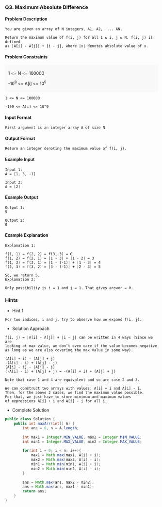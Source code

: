 ### Q3. Maximum Absolute Difference

#### Problem Description
```text
You are given an array of N integers, A1, A2, .... AN.

Return the maximum value of f(i, j) for all 1 ≤ i, j ≤ N. f(i, j) is defined 
as |A[i] - A[j]| + |i - j|, where |x| denotes absolute value of x.
```
#### Problem Constraints
<div style="background-color: #f9f9f9; padding: 5px 10px;">
    <p>1 &lt;= N &lt;= 100000</p>
    <p>-10<sup>9</sup> &lt;= A[i] &lt;= 10<sup>9</sup></p>
</div>

```text
1 <= N <= 100000

-109 <= A[i] <= 10^9
```
#### Input Format
```text
First argument is an integer array A of size N.
```
#### Output Format
```text
Return an integer denoting the maximum value of f(i, j).
```
#### Example Input
```text
Input 1:
A = [1, 3, -1]

Input 2:
A = [2]
```
#### Example Output
```text
Output 1:
5

Output 2:
0
```
#### Example Explanation
```text
Explanation 1:

f(1, 1) = f(2, 2) = f(3, 3) = 0
f(1, 2) = f(2, 1) = |1 - 3| + |1 - 2| = 3
f(1, 3) = f(3, 1) = |1 - (-1)| + |1 - 3| = 4
f(2, 3) = f(3, 2) = |3 - (-1)| + |2 - 3| = 5

So, we return 5.
Explanation 2:

Only possibility is i = 1 and j = 1. That gives answer = 0.
```
### Hints
* Hint 1
```text
For two indices, i and j, try to observe how we expand f(i, j).
```
* Solution Approach
```text
f(i, j) = |A[i] - A[j]| + |i - j| can be written in 4 ways (Since we are 
looking at max value, we don’t even care if the value becomes negative 
as long as we are also covering the max value in some way).
```
```text
(A[i] + i) - (A[j] + j)
-(A[i] - i) + (A[j] - j) 
(A[i] - i) - (A[j] - j) 
(-A[i] - i) + (A[j] + j) = -(A[i] + i) + (A[j] + j)
```
```text
Note that case 1 and 4 are equivalent and so are case 2 and 3.

We can construct two arrays with values: A[i] + i and A[i] - i. 
Then, for the above 2 cases, we find the maximum value possible. 
For that, we just have to store minimum and maximum values 
of expressions A[i] + i and A[i] - i for all i.
```
* Complete Solution
```java
public class Solution {
    public int maxArr(int[] A) {
        int ans = 0, n = A.length;
        
        int max1 = Integer.MIN_VALUE, max2 = Integer.MIN_VALUE;
        int min1 = Integer.MAX_VALUE, min2 = Integer.MAX_VALUE;
        
        for(int i = 0; i < n; i++){
            max1 = Math.max(max1, A[i] + i);
            max2 = Math.max(max2, A[i] - i);
            min1 = Math.min(min1, A[i] + i);
            min2 = Math.min(min2, A[i] - i);
        }
        
        ans = Math.max(ans, max2 - min2);
        ans = Math.max(ans, max1 - min1);
        return ans;
    }
}
```

